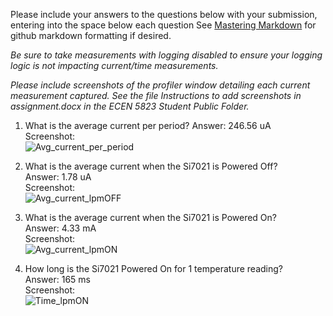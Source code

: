 Please include your answers to the questions below with your submission, entering into the space below each question
See [Mastering Markdown](https://guides.github.com/features/mastering-markdown/) for github markdown formatting if desired.

*Be sure to take measurements with logging disabled to ensure your logging logic is not impacting current/time measurements.*

*Please include screenshots of the profiler window detailing each current measurement captured.  See the file Instructions to add screenshots in assignment.docx in the ECEN 5823 Student Public Folder.* 

1. What is the average current per period?
   Answer: 246.56 uA
   <br>Screenshot:  
   ![Avg_current_per_period](https://github.com/CU-ECEN-5823/ecen5823-assignment3-vido2373/blob/master/questions/Assignment3-Screenshots/period_current.PNG)  
   
2. What is the average current when the Si7021 is Powered Off?  
   Answer: 1.78 uA
   <br>Screenshot:  
   ![Avg_current_lpmOFF](https://github.com/CU-ECEN-5823/ecen5823-assignment3-vido2373/blob/master/questions/Assignment3-Screenshots/off_current.PNG)
   
3. What is the average current when the Si7021 is Powered On?  
   Answer: 4.33 mA
   <br>Screenshot:  
   ![Avg_current_lpmON](https://github.com/CU-ECEN-5823/ecen5823-assignment3-vido2373/blob/master/questions/Assignment3-Screenshots/on_current.PNG)
   
4. How long is the Si7021 Powered On for 1 temperature reading?  
   Answer: 165 ms
   <br>Screenshot:  
   ![Time_lpmON](https://github.com/CU-ECEN-5823/ecen5823-assignment3-vido2373/blob/master/questions/Assignment3-Screenshots/on_current.PNG)
